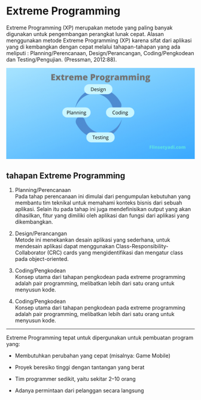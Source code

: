 # Extreme Programming

Extreme Programming (XP) merupakan metode yang paling banyak digunakan untuk pengembangan perangkat lunak cepat. Alasan menggunakan metode Extreme Programming (XP) karena sifat dari aplikasi yang di kembangkan dengan cepat melalui tahapan-tahapan yang ada meliputi : Planning/Perencanaan, Design/Perancangan, Coding/Pengkodean dan Testing/Pengujian. (Pressman, 2012:88).

![xp](images/extreme.png)

## tahapan Extreme Programming

1. Planning/Perencanaan                                                                                                          
Pada tahap perencanaan ini dimulai dari pengumpulan kebutuhan yang membantu tim teknikal untuk memahami konteks bisnis dari sebuah aplikasi. Selain itu pada tahap ini juga mendefinisikan output yang akan dihasilkan, fitur yang dimiliki oleh aplikasi dan fungsi dari aplikasi yang dikembangkan.

2. Design/Perancangan                                                                                                         
Metode ini menekankan desain aplikasi yang sederhana, untuk mendesain aplikasi dapat menggunakan Class-Responsibility-Collaborator (CRC) cards yang mengidentifikasi dan mengatur class pada object-oriented.

3. Coding/Pengkodean                                                                                                              
Konsep utama dari tahapan pengkodean pada extreme programming adalah pair programming, melibatkan lebih dari satu orang untuk menyusun kode.

4. Coding/Pengkodean                                                                                                               
Konsep utama dari tahapan pengkodean pada extreme programming adalah pair programming, melibatkan lebih dari satu orang untuk menyusun kode.

---

Extreme Programming tepat untuk dipergunakan untuk pembuatan program yang:

* Membutuhkan perubahan yang cepat (misalnya: Game Mobile)                                                            

* Proyek beresiko tinggi dengan tantangan yang berat                                                                              

* Tim programmer sedikit, yaitu sekitar 2–10 orang                                                                               

* Adanya permintaan dari pelanggan secara langsung                                                                                